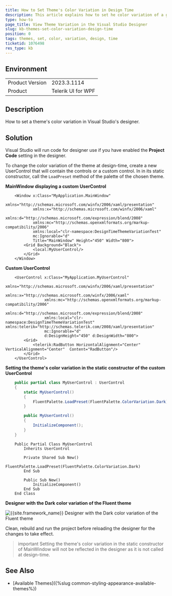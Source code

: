 ```yaml
---
title: How to Set Theme's Color Variation in Design Time
description: This article explains how to set he color variation of a given theme so that it is visible in the Visual Studio designer.
type: how-to
page_title: View Theme Variation in the Visual Studio Designer
slug: kb-themes-set-color-variation-design-time
position: 0
tags: themes, set, color, variation, design, time
ticketid: 1076498
res_type: kb
---
```


## Environment
<table>
	<tbody>
		<tr>
			<td>Product Version</td>
			<td>2023.3.1114</td>
		</tr>
		<tr>
			<td>Product</td>
			<td>Telerik UI for WPF</td>
		</tr>
	</tbody>
</table>

## Description

How to set a theme's color variation in Visual Studio's designer.

## Solution

Visual Studio will run code for designer use if you have enabled the __Project Code__ setting in the designer. 

To change the color variation of the theme at design-time, create a new UserControl that will contain the controls or a custom control. In in its static constructor, call the `LoadPreset` method of the palette of the chosen theme.

__MainWindow displaying a custom UserControl__
```XAML
	<Window x:Class="MyApplication.MainWindow"
	        xmlns="http://schemas.microsoft.com/winfx/2006/xaml/presentation"
	        xmlns:x="http://schemas.microsoft.com/winfx/2006/xaml"
	        xmlns:d="http://schemas.microsoft.com/expression/blend/2008"
	        xmlns:mc="http://schemas.openxmlformats.org/markup-compatibility/2006"
	        xmlns:local="clr-namespace:DesignTimeThemeVariationTest"
	        mc:Ignorable="d"
	        Title="MainWindow" Height="450" Width="800">
	    <Grid Background="Black">
	        <local:MyUserControl/>
	    </Grid>
	</Window>
```

__Custom UserControl__
```XAML
	<UserControl x:Class="MyApplication.MyUserControl"
	             xmlns="http://schemas.microsoft.com/winfx/2006/xaml/presentation"
	             xmlns:x="http://schemas.microsoft.com/winfx/2006/xaml"
	             xmlns:mc="http://schemas.openxmlformats.org/markup-compatibility/2006" 
	             xmlns:d="http://schemas.microsoft.com/expression/blend/2008" 
	             xmlns:local="clr-namespace:DesignTimeThemeVariationTest" xmlns:telerik="http://schemas.telerik.com/2008/xaml/presentation"
	             mc:Ignorable="d" 
	             d:DesignHeight="450" d:DesignWidth="800">
	    <Grid>
	        <telerik:RadButton HorizontalAlignment="Center" VerticalAlignment="Center" 	Content="RadButton"/>
	    </Grid>
	</UserControl>
```

__Setting the theme's color variation in the static constructor of the custom UserControl__
```C#
	public partial class MyUserControl : UserControl
	{
	    static MyUserControl()
	    {
	        FluentPalette.LoadPreset(FluentPalette.ColorVariation.Dark);
	    }

	    public MyUserControl()
	    {
	        InitializeComponent();
	    }
	}
```
```VB.NET
	Public Partial Class MyUserControl
	    Inherits UserControl

	    Private Shared Sub New()
	        FluentPalette.LoadPreset(FluentPalette.ColorVariation.Dark)
	    End Sub

	    Public Sub New()
	        InitializeComponent()
	    End Sub
	End Class
```

__Designer with the Dark color variation of the Fluent theme__

![{{site.framework_name}} Designer with the Dark color variation of the Fluent theme](images/kb-themes-set-color-variation-design-time-0.png )

Clean, rebuild and run the project before reloading the designer for the changes to take effect.

>important Setting the theme's color variation in the static constructor of MainWindow will not be reflected in the designer as it is not called at design-time.

## See Also
* [Available Themes]({%slug common-styling-appearance-available-themes%})
